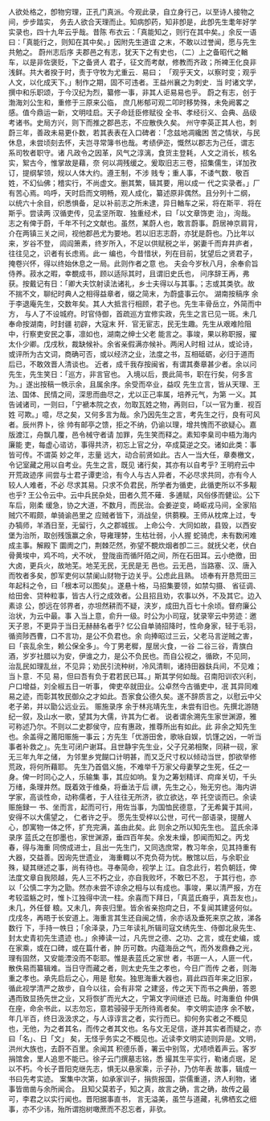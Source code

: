 <!-- { "loadSidebar": true } -->
人欲处格之，卽物穷理，正孔门真派。今观此录，自立身行己，以至诗人接物之间，步步踏实，
务去人欲合天理而止。知病卽药，知非卽是，此卽先生耄年好学实录也，四十九年云乎哉。昔陈
布衣云：「真能知之，则行在其中矣。」余反一语曰：「真能行之，则知在其中矣。」因附先生道谊
之末，不敢以过誉闻，愿与先生共勉之。
蔚州志后序
夫郡邑之有志，犹天下之有史也，（二）上之备昭代之輶车，以是非佐褒贬，下之备贤人
君子，征文而考献，修教而齐政；所裨王化良非浅鲜。共大者揆于时，责于守牧为尤重云．易曰；
「观乎天文，以察时变；观乎人文，以化成天下。」制作之期，固不可违者。王益州襄之为刺史．当
时诸文学，撰中和乐职颂，于今汉纪为烈，纂修一事，非其人讵易易也乎。
蔚之有志，创于渤海刘公生和，重修于三原来公临，
庶几彬郁可观二叩时移势殊，未免阙畧之感。值今鼎运一新，文明哇启。天子命廷臣修赋役
全书、孝经衍义、会典、品级考诸书。史局方兴，则下而推之郡邑志，不应散佚久矣。
州守李英正其人也，刺蔚三年，善政未易更仆数，若其表表在入口碑者：「念兹地凋纔困
苦之情状，与民休息，未尝顷刻去怀，夫岂寻常簿书也哉。考绩伊迩，慨然以郡志为己任，谓志
系司牧者职守。诸
凡政令之因革，风气之淳漓，食货主登耗，人文之消长，核名实，絮古今，惟掌故是藉，奈
何以凋残缓之。爰取旧志三卷，招集儒生，详加孜订，提纲挈领，规以人体大约。遵王制，不涉
贱专；重人事，不诿气数．敬百姓，不幻仙佛；稽实行，不尚虚文。删其繁，辑其要，用以成一
代之实录者。」厂有苦心焉。呜呼，天时启而文明畅，观人成化，纂述原非偶然。且分列十二纲，
以统六十余目，织悉惧备，足以补前志之所未逮，异日輶车之采，将在斯平．将在斯乎。尝读两
汉循吏传，见孟坚所取．独重经术，曰「以文章饰吏
治」，洵哉。志之有俾于蔚，千年不刊之文献也。虽然，某蔚人也，敢言蔚事。蔚居神京肩背，
介在两镇三关之间，视他郡邑尤为要地。若以旧志志蔚，亦犹是蔚也。乃比年以来，岁谷不登，
闾阎箫素，终岁所入，不足以供赋税之半，粥妻千而弃井庐者，往往见之，识者有长虑焉。此一
编也，今昔惜状，列在目前，犹望后之贤君子，掩卷兴怀，得以终始休息之一局。此则作者之意
也。
夫会今岁秋八月，余奉俞旨侍养。菽水之暇，幸覩成书，顾以适际其时，且谓旧史氏也，
问序辞王再，弗获。按戴记有日：「卿大夫饮射读法诸礼，乡士夫得以与其事。；志或其类欤。故
不揣不文，聊纪时典人之相得益章者，缀之简末，为蔚盛事云尔。
湖南按稿序
余于李退庵先生，交数年矣。其人大抵言行相顾，君子也。先生丰骨岳立，外简而中方，
与人了不设城府。时官侍御，首疏巡方宜修实政，先生之言已见一斑。未几奉命按湖南，时封疆
初辟，大寇末
歼．官无宦志，民无生趣。先生从艰难险阻中，行察吏安民之事，凛如也，湖南之绅士父老
能言之。事竣，果以称职报，擢太仆少卿。戊戌秋，裁缺候补。余省亲假满亦候补。两闲人时相
过从，或论诗，或评所为古文词，商确可否，或以经济之业，法度之书，互相砥砺，必归于道而
后已，不敢效晋人清谈也。
近者，成千我存按闽省，有谓其奏章甚少者。余以问先生，先生笑日：「巡方，非言官也。
入境以后，畏此简书，职在行矣，何多言为。」遂出按稿一帙示余，且属余序。余受而卒业，益叹
先生立言，皆从天理、王法、国体、民情之间，深思而曲尽之，尤以正己率属，培养元气，为第
一义。其告诫诸司，一则曰，「宁褫本院之衣，勿取瓦姓之物，再则曰，「以一官为重．视百姓
可欺。」噫，尽之矣，又何多言为哉。余乃因先生之言，考先生之行，良有可风者。辰州界卜，徐
帅有邮亭之馈，拒之不纳，仍谕以理，增共愧而不欲疑心。嘉版渡江，舟飘几覆，邑令械守者请
加罪，先生笑而释之。素知李臬司中梧为海内廉能
吏，每虚心谘访，事得共济，初忘上官之分，卒成莫逆之交。诸如此类：事皆可传。不谓英
妙之年，志量
远大，动合前贤如此。古人一当大任，章奏檄文，令记室藏之用以自考业。先生之言，既见
诸行矣，其亦有以自考乎?
王明府云中开荒政迹序
间尝与士君子谭吏洽，有今人与古人异者，不必尽求共同，亦有今人较人人难者，不必
尽求其易。只求不负君民，所学者为循吏，此循吏所以不多觏也乎?
王公令云中。云中兵民杂处，田者久荒不薙．多逋赋，风俗侈而健讼。公下车后，刚柔
缓急，协之大道，不数月，而民治。会姜逆变，崎岖戎马间，全家陷贼穴不暇颇，单骑谕邑里之
应贼者皆下，消战垒，供蒭糗。王师从枕席上过，专办犒师，羊酒日至，无留行，久之郡城拔。
上命公今．大同如故，县毁，以西安堡为治所，取创残饿赢之余，导雍理棼，生枯壮弱，小人握
蛇骑虎，未有数闲难成主事。解殿下
圜阓之门，荆棘茫然，弥望不覩炊烟者卽二三。就抚父老，伏白骨黄埃中，鸡不呜，犬不吠，
登陇亩而循阡陌之间，所在石田耳。云小绝徼，田大卤，更兵火，故地芜。地芜无民，无民是无
邑也。云无邑，当路塞、汉、唐入而牧者多矣，卽军吏何以禁阑山财物于边关乎。公虑此且熟。
顷奉有开恳荒田三年起科之令，曰「根本可以图矣」。遂悬十格，马招集要领，如禁勾摄、
省征调、给田舍、贷种粒事，皆古人行之成效者。公且招且劝，农事以外，不及其它。边入素谅
公，卽远在邻界者，亦坦然耕而不疑，浃岁，成田九百七十余顷。督府廉公治状，为云中最。事
入当上意，俞升一级。时公为小司寇，犹录宰云中劳迹：邀天子恩，不更异于当日无赫赫名者乎?
忆公自单骑招降时，性命身家，轻于毛羽，循资陟西曹，口不言功，是公不负君也。余
向捧昭过三云，父老马言逆贼之害，曰「丧乱余生，赖公保全多」。今丁男老穉，屋居火食，一谷
二谷三谷，青旗白酒，岁岁社腊以为安，伊谁之力，是公不负民也。而自公视之，循欧，不见同，
治乱民如理乱丝，不见异；劝民引流种树，冷风清甽，诸持田器鈇兵间，不见难；当卜意．不见
易，但曰吾有负于君若民已耳。」斯其学何如哉。召南阳训农兴利，户口增益，刘全椒五日一听事，
俾吏卒就田业。公卓然今古循吏中，冺
其异同难易之迹，而彰其牧民御众之才如此。吾家食公德久矣。遂不辞质言之，以慰云中父
老子弟，并以勖公远业云。
赈施录序
余于林兆靖先生，未尝有旧也。先撰北游随纪一叙，及山水一歌，望其为大儒，许其为仁者。
说者谓余溯先生家世渊源，雅可称述乃尔。不则以二史郡侯守，应有惠政，推尊所出有如此。此
非余之知先生也。余盖得之莆阳赈施一事云；方先生「优游田舍，歌咏自娱，饥馑之凶，一听当
事者补救之」。先生可闭户谢耳。且世静宇先生业，父子兄弟相聚，同耕一砚，家无三年九年之储，
为邻里乡党餬口计明甚，而又乏尺寸权以倾动当世，卽欲举修荒政，将何所藉耶。
先生乃首倡义施，不难举千万家父母妻孥之生死，任之一身。俾一时同心之人，乐输集
事，其应如响。复为之筹划精详、疴痒关切，千头万绪，条理井然。既着效于维桑，将垂法于后
禩，先生之心，殆无穷也。海内讲学家，高谈性命，动称儒者，于人往往无所济，欲立欲达，卒
托空谈而已。余读赈施録一
书、坐而言，起而可行，用佐当事，为国恤民德意，了无希冀于其间，安得不以大儒望之，
仁者许之乎。
愿先生受梓以公世，可代一部语录，提醒人心，卽寓物一体之怀，扩充完满，盖由此矣。此
则余之所以知先生也。
蓝氏余泽录序
蓝氏之在卽墨也，家世渊源，垂四百年矣。余发未燥，卽闻而知之。丙戈春，得与海重
同傍成进士，且出一先生门，又同选庶常，教习年余，见其持重有大器，交益善。因询先世遗业，
海重輙以不克负荷为忧。散馆以后，与余职业殊，疑其继述之事，尚有待也。寻奉简命，视学上
江。自念此行，若负朝廷，俾法度文章自我陨越，先人三不朽之业，亦自我败坏，不敢巳不忍，
于其行也，亦以「公慎二字为之勖。然亦未尝不谅余之相与以有成也。事竣，果以清严报，方在
考较滥觞之时，惟卜江独得中流一柱。余喜而下拜日，「真蓝氏裔乎，真吾友也」。未几，外任督
粮。又未几，奔丧归里。皆余省亲抱疴之日，不复闻其建竖何似。
戊戌冬，再晤于长安道上。海重言其生还自闽之情，余亦话及垂死来京之故，涕各数行
下，手持一帙日；「余泽录，乃三年读礼所辑司寇文绣先生、侍御北泉先生、封太史青初先生遗迹
也。」余捧读一过，凡先世之德、之功、之言，或在史编，或在家乘，或在口碑，或在篇什者，肿
历可数。内蕴海岳之气，而外发鼎彝之光，理有固然，又安能湮没而不彰耶。惟是表蓝氏之家世
者，书匪一人，人匪一代，散佚易而纂辑难。当日守而藏之者，则太史先生之孝也，今日广而传
之者，则海重之孝也。承先启后之心，用是
慰矣。独思海重大器也，肩此四百年来之旧家，循此视学清严之故步，自今以往，会有非常
之建竖，传之天下而书之典册，答恩遇而致显扬先世之业，又将恢扩而光大之，宁第文字间继述
已哉。时海重伯
仲俱在座，命余书此，以志勿忘，意若骎骎乎无所待焉者矣。
李文明实迹序
余不敏，年几半百，终日汲汲求之，与人谆谆言之者，实行而已。抑何务实者之不概见
也，无他，为之者其名，而传之者其文也。名与文无足信，遂并其实者而疑之，亦曰「名」、日「文」
矣，无怪乎务实之不概见也。近读李文明实迹则异是。文明，洪州大族也，去蔚不百里。余闻其
积德乐善，署云中别驾，尤啧喷着声云。客岁捐馆舍，里人追思不能已。徐子云门撰墓志铭，悉
撮其生平实行，勒诸贞珉，足以不朽。今长子晋阳克继先志，惧无以悬家乘，示子孙，乃仿年表
故事，辑成一书曰先考实迹。
案集中次第，如承家训子，捐赀报国，崇儒重道，济人利物，诸事皆凿凿与余所闻合。
且知父莫若子，知之真，故言之确，言之确，故传之最可，李君之以实行闻也。晋阳据事直书，
言无溢美，虽竺与道藏，礼佛栖玄之细事，亦不少讳，殆所谓抱树噉蔗而不忍忘者，非欤。
